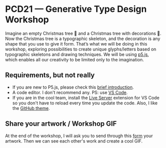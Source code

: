 # PCD21 — Generative Type Design Workshop

Imagine an empty Christmas tree 🌲 and a Christmas tree with decorations 🎄.
Now the Christmas tree is a typographic skeleton, and the decoration is any shape that you use to give it form.
That’s what we will be doing in this workshop, exploring possibilities to create unique glyphs/letters based on typographic skeletons and drawing techniques.
We will be using [p5.js](https://p5js.org/), which enables all our creativity to be limited only to the imagination.

## Requirements, but not really

- If you are new to P5.js, please check this [brief introduction](https://github.com/baselcodes/PCD2021/tree/main/P5JS%20for%20Beginners).
- A code editor. I don't recommend any. PS: use [VS Code](https://code.visualstudio.com/).
- If you are in the cool team, install the [Live Server](https://marketplace.visualstudio.com/items?itemName=ritwickdey.LiveServer) extension for VS Code so you don't have to reload every time you update the code. Also, I like the [GitHub theme](https://marketplace.visualstudio.com/items?itemName=GitHub.github-vscode-theme).

## Share your artwork / Workshop GIF

At the end of the workshop, I will ask you to send through this [form](https://forms.gle/Cr6JCuhNt9W4M3rB6) your artwork. Then we can see each other's work and create a cool GIF.
